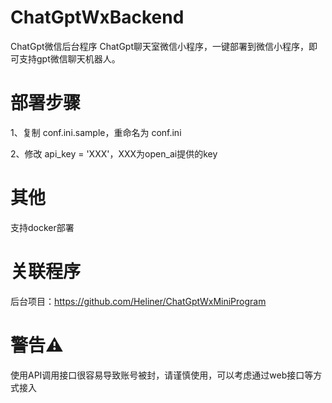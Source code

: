 # ChatGptWxBackend
ChatGpt微信后台程序
ChatGpt聊天室微信小程序，一键部署到微信小程序，即可支持gpt微信聊天机器人。

# 部署步骤
1、复制 conf.ini.sample，重命名为 conf.ini 

2、修改 api_key = 'XXX'，XXX为open_ai提供的key
# 其他
支持docker部署

# 关联程序
后台项目：https://github.com/Heliner/ChatGptWxMiniProgram

# 警告⚠
使用API调用接口很容易导致账号被封，请谨慎使用，可以考虑通过web接口等方式接入
